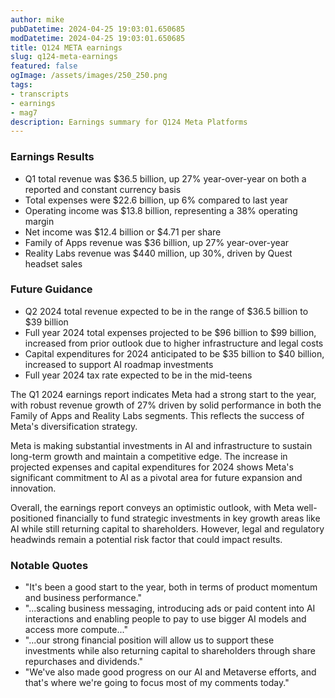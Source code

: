 ```yaml
---
author: mike
pubDatetime: 2024-04-25 19:03:01.650685
modDatetime: 2024-04-25 19:03:01.650685
title: Q124 META earnings
slug: q124-meta-earnings
featured: false
ogImage: /assets/images/250_250.png
tags:
- transcripts
- earnings
- mag7
description: Earnings summary for Q124 Meta Platforms
---
```

### Earnings Results
- Q1 total revenue was $36.5 billion, up 27% year-over-year on both a reported and constant currency basis
- Total expenses were $22.6 billion, up 6% compared to last year  
- Operating income was $13.8 billion, representing a 38% operating margin
- Net income was $12.4 billion or $4.71 per share
- Family of Apps revenue was $36 billion, up 27% year-over-year
- Reality Labs revenue was $440 million, up 30%, driven by Quest headset sales

### Future Guidance
- Q2 2024 total revenue expected to be in the range of $36.5 billion to $39 billion
- Full year 2024 total expenses projected to be $96 billion to $99 billion, increased from prior outlook due to higher infrastructure and legal costs
- Capital expenditures for 2024 anticipated to be $35 billion to $40 billion, increased to support AI roadmap investments 
- Full year 2024 tax rate expected to be in the mid-teens

The Q1 2024 earnings report indicates Meta had a strong start to the year, with robust revenue growth of 27% driven by solid performance in both the Family of Apps and Reality Labs segments. This reflects the success of Meta's diversification strategy. 

Meta is making substantial investments in AI and infrastructure to sustain long-term growth and maintain a competitive edge. The increase in projected expenses and capital expenditures for 2024 shows Meta's significant commitment to AI as a pivotal area for future expansion and innovation.

Overall, the earnings report conveys an optimistic outlook, with Meta well-positioned financially to fund strategic investments in key growth areas like AI while still returning capital to shareholders. However, legal and regulatory headwinds remain a potential risk factor that could impact results.

### Notable Quotes
- "It's been a good start to the year, both in terms of product momentum and business performance."
- "...scaling business messaging, introducing ads or paid content into AI interactions and enabling people to pay to use bigger AI models and access more compute..."  
- "...our strong financial position will allow us to support these investments while also returning capital to shareholders through share repurchases and dividends."
- "We've also made good progress on our AI and Metaverse efforts, and that's where we're going to focus most of my comments today."